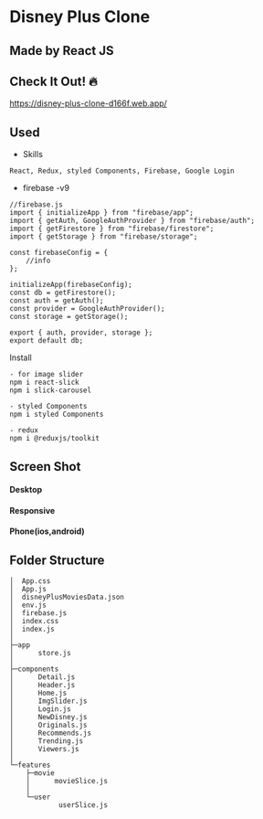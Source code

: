 # Disney Plus Clone
## Made by React JS

## Check It Out! :fire:
https://disney-plus-clone-d166f.web.app/

## Used
- Skills
```
React, Redux, styled Components, Firebase, Google Login
```
- firebase -v9 
```
//firebase.js
import { initializeApp } from "firebase/app";
import { getAuth, GoogleAuthProvider } from "firebase/auth";
import { getFirestore } from "firebase/firestore";
import { getStorage } from "firebase/storage";

const firebaseConfig = {
	//info
};

initializeApp(firebaseConfig);
const db = getFirestore();
const auth = getAuth();
const provider = GoogleAuthProvider();
const storage = getStorage();

export { auth, provider, storage };
export default db;
```

Install
```
- for image slider
npm i react-slick
npm i slick-carousel  

- styled Components
npm i styled Components

- redux
npm i @reduxjs/toolkit
```

## Screen Shot
#### Desktop


#### Responsive


#### Phone(ios,android)



## Folder Structure 
```
│  App.css
│  App.js
│  disneyPlusMoviesData.json
│  env.js
│  firebase.js
│  index.css
│  index.js
│
├─app
│      store.js
│
├─components
│      Detail.js
│      Header.js
│      Home.js
│      ImgSlider.js
│      Login.js
│      NewDisney.js
│      Originals.js
│      Recommends.js
│      Trending.js
│      Viewers.js
│
└─features
    ├─movie
    │      movieSlice.js
    │
    └─user
            userSlice.js
```
